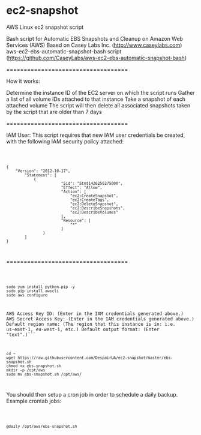 # ec2-snapshot
AWS Linux ec2 snapshot script

Bash script for Automatic EBS Snapshots and Cleanup on Amazon Web Services (AWS)
Based on Casey Labs Inc. (http://www.caseylabs.com) aws-ec2-ebs-automatic-snapshot-bash script (https://github.com/CaseyLabs/aws-ec2-ebs-automatic-snapshot-bash)

===================================

How it works: 

Determine the instance ID of the EC2 server on which the script runs
Gather a list of all volume IDs attached to that instance
Take a snapshot of each attached volume
The script will then delete all associated snapshots taken by the script that are older than 7 days

===================================

IAM User: This script requires that new IAM user credentials be created, with the following IAM security policy attached:

<code>
	
	{
		"Version": "2012-10-17",
			"Statement": [
				{
            				"Sid": "Stmt1426256275000",
            				"Effect": "Allow",
            				"Action": [
                				"ec2:CreateSnapshot",
                				"ec2:CreateTags",
                				"ec2:DeleteSnapshot",
                				"ec2:DescribeSnapshots",
                				"ec2:DescribeVolumes"
            				],
            				"Resource": [
                				"*"
            				]
        			}
    		]
	}
</code>

===================================

<code>
	
	sudo yum install python-pip -y
	sudo pip install awscli
	sudo aws configure

AWS Access Key ID: (Enter in the IAM credentials generated above.)
AWS Secret Access Key: (Enter in the IAM credentials generated above.)
Default region name: (The region that this instance is in: i.e. us-east-1, eu-west-1, etc.)
Default output format: (Enter "text".)```

	cd ~
	wget https://raw.githubusercontent.com/DespairUA/ec2-snapshot/master/ebs-snapshot.sh
	chmod +x ebs-snapshot.sh
	mkdir -p /opt/aws
	sudo mv ebs-snapshot.sh /opt/aws/
</code>

You should then setup a cron job in order to schedule a daily backup. Example crontab jobs:

<code>
	
	@daily /opt/aws/ebs-snapshot.sh
</code>
